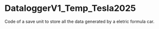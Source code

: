 # DataloggerV1_Temp_Tesla2025
Code of a save unit to store all the data generated by a eletric formula car.
